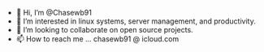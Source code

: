 - 👋 Hi, I’m @Chasewb91
- 👀 I’m interested in linux systems, server management, and productivity.
- 💞️ I’m looking to collaborate on open source projects.
- 📫 How to reach me ... chasewb91 @ icloud.com


